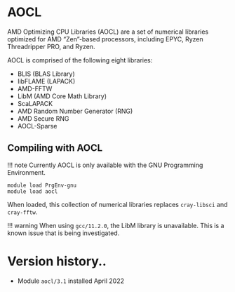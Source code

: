 # AOCL

AMD Optimizing CPU Libraries (AOCL) are a set of numerical libraries optimized for AMD “Zen”-based processors, including EPYC, Ryzen Threadripper PRO, and Ryzen.

AOCL is comprised of the following eight libraries:
- BLIS (BLAS Library)
- libFLAME (LAPACK)
- AMD-FFTW
- LibM (AMD Core Math Library)
- ScaLAPACK
- AMD Random Number Generator (RNG)
- AMD Secure RNG
- AOCL-Sparse

## Compiling with AOCL

!!! note
    Currently AOCL is only available with the GNU Programming Environment.

```
module load PrgEnv-gnu
module load aocl
```

When loaded, this collection of numerical libraries replaces ```cray-libsci``` and ```cray-fftw```.

!!! warning
    When using ```gcc/11.2.0```, the LibM library is unavailable. This is a known issue that is being investigated.  

# Version history..
- Module `aocl/3.1` installed April 2022
